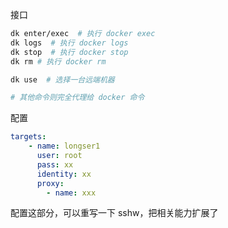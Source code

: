 接口

```bash
dk enter/exec  # 执行 docker exec
dk logs  # 执行 docker logs
dk stop  # 执行 docker stop
dk rm # 执行 docker rm

dk use  # 选择一台远端机器

# 其他命令则完全代理给 docker 命令
```

配置

```yaml
targets:
    - name: longser1
      user: root
      pass: xx
      identity: xx
      proxy:
        - name: xxx

```
配置这部分，可以重写一下 sshw，把相关能力扩展了

